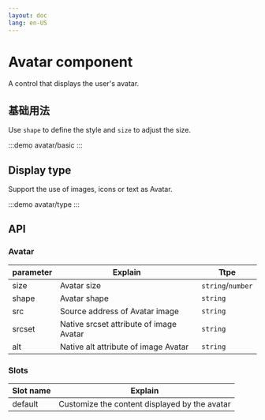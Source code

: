 ```yaml
---
layout: doc
lang: en-US
---
```


# Avatar component

A control that displays the user's avatar.

## 基础用法

Use `shape` to define the style and `size` to adjust the size.

:::demo
avatar/basic
:::

## Display type

Support the use of images, icons or text as Avatar.

:::demo
avatar/type
:::

## API

### Avatar

| parameter | Explain                                 | Ttpe              |
| --------- | --------------------------------------- | ----------------- |
| size      | Avatar size                             | `string`/`number` |
| shape     | Avatar shape                            | `string`          |
| src       | Source address of Avatar image          | `string`          |
| srcset    | Native srcset attribute of image Avatar | `string`          |
| alt       | Native alt attribute of image Avatar    | `string`          |

### Slots

| Slot name | Explain                                       |
| --------- | --------------------------------------------- |
| default   | Customize the content displayed by the avatar |
